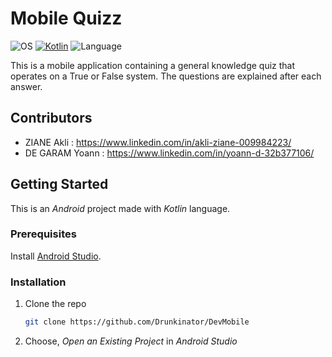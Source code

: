 # Mobile Quizz
![OS](https://badgen.net/badge/OS/Android?icon=https://raw.githubusercontent.com/androiddevnotes/awesome-android-kotlin-apps/master/assets/android.svg&color=3ddc84)
[![Kotlin](https://img.shields.io/badge/Kotlin-1.7.21-blue.svg)](http://kotlinlang.org)
![Language](https://img.shields.io/github/languages/top/cortinico/kotlin-android-template?color=blue&logo=kotlin)

This is a mobile application containing a general knowledge quiz that operates on a True or False system. The questions are explained after each answer.

## Contributors
* ZIANE Akli : https://www.linkedin.com/in/akli-ziane-009984223/
* DE GARAM Yoann : https://www.linkedin.com/in/yoann-d-32b377106/

## Getting Started

This is an _Android_ project made with _Kotlin_ language.

### Prerequisites

Install [Android Studio](https://developer.android.com/studio).

### Installation

1. Clone the repo
   ```sh
   git clone https://github.com/Drunkinator/DevMobile
   ```
2. Choose, _Open an Existing Project_ in _Android Studio_
